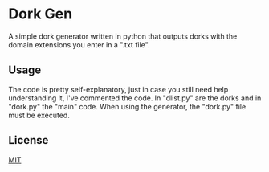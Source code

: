 # Dork Gen
A simple dork generator written in python that outputs dorks with the domain extensions you enter in a ".txt file". 

## Usage

The code is pretty self-explanatory, just in case you still need help understanding it, I've commented the code.
In "dlist.py" are the dorks and in "dork.py" the "main" code. When using the generator, the "dork.py" file must be executed.

## License
[MIT](https://choosealicense.com/licenses/mit/)
